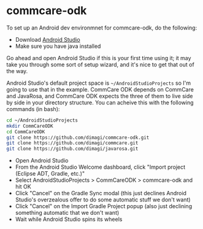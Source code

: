 # commcare-odk

To set up an Android dev environmnet for commcare-odk, do the following:

- Download [Android Studio](https://developer.android.com/sdk/index.html)
- Make sure you have java installed

Go ahead and open Android Studio if this is your first time using it;
it may take you through some sort of setup wizard, and it's nice to get that out of the way.

Android Studio's default project space is `~/AndroidStudioProjects` so I'm going to use that in the example.
CommCare ODK depends on CommCare and JavaRosa, and CommCare ODK expects the three of them to live side by side
in your directory structure. You can acheive this with the following commands (in bash):

```bash
cd ~/AndroidStudioProjects
mkdir CommCareODK
cd CommCareODK
git clone https://github.com/dimagi/commcare-odk.git
git clone https://github.com/dimagi/commcare.git
git clone https://github.com/dimagi/javarosa.git
```

- Open Android Studio
- From the Android Studio Welcome dashboard, click "Import project (Eclipse ADT, Gradle, etc.)"
- Select AndroidStudioProjects > CommCareODK > commcare-odk and hit OK
- Click "Cancel" on the Gradle Sync modal
  (this just declines Android Studio's overzealous offer to do some automatic stuff we don't want)
- Click "Cancel" on the Import Gradle Project popup (also just declining something automatic that we don't want)
- Wait while Android Studio spins its wheels

